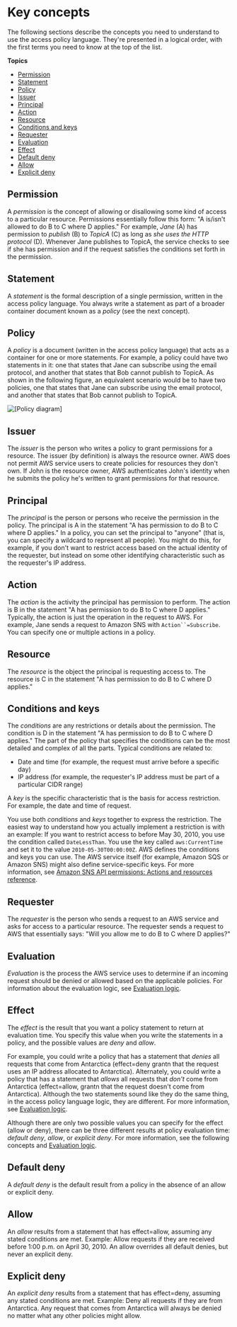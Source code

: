 # Key concepts<a name="sns-access-policy-language-key-concepts"></a>

The following sections describe the concepts you need to understand to use the access policy language\. They're presented in a logical order, with the first terms you need to know at the top of the list\.

**Topics**
+ [Permission](#permissions)
+ [Statement](#statement)
+ [Policy](#policy)
+ [Issuer](#issuer)
+ [Principal](#principal)
+ [Action](#action)
+ [Resource](#resource)
+ [Conditions and keys](#conditions)
+ [Requester](#requester)
+ [Evaluation](#evaluation)
+ [Effect](#effect)
+ [Default deny](#Define_SoftDeny)
+ [Allow](#allow)
+ [Explicit deny](#Define_HardDeny)

## Permission<a name="permissions"></a>

A *permission* is the concept of allowing or disallowing some kind of access to a particular resource\. Permissions essentially follow this form: "A is/isn't allowed to do B to C where D applies\." For example, *Jane* \(A\) has permission to *publish* \(B\) to *TopicA* \(C\) as long as *she uses the HTTP protocol* \(D\)\. Whenever Jane publishes to TopicA, the service checks to see if she has permission and if the request satisfies the conditions set forth in the permission\.

## Statement<a name="statement"></a>

A *statement* is the formal description of a single permission, written in the access policy language\. You always write a statement as part of a broader container document known as a *policy* \(see the next concept\)\.

## Policy<a name="policy"></a>

A *policy* is a document \(written in the access policy language\) that acts as a container for one or more statements\. For example, a policy could have two statements in it: one that states that Jane can subscribe using the email protocol, and another that states that Bob cannot publish to TopicA\. As shown in the following figure, an equivalent scenario would be to have two policies, one that states that Jane can subscribe using the email protocol, and another that states that Bob cannot publish to TopicA\.

![\[Policy diagram\]](http://docs.aws.amazon.com/sns/latest/dg/images/AccessPolicyLanguage_Statement_and_Policy.gif)

## Issuer<a name="issuer"></a>

The *issuer* is the person who writes a policy to grant permissions for a resource\. The issuer \(by definition\) is always the resource owner\. AWS does not permit AWS service users to create policies for resources they don't own\. If John is the resource owner, AWS authenticates John's identity when he submits the policy he's written to grant permissions for that resource\.

## Principal<a name="principal"></a>

The *principal* is the person or persons who receive the permission in the policy\. The principal is A in the statement "A has permission to do B to C where D applies\." In a policy, you can set the principal to "anyone" \(that is, you can specify a wildcard to represent all people\)\. You might do this, for example, if you don't want to restrict access based on the actual identity of the requester, but instead on some other identifying characteristic such as the requester's IP address\.

## Action<a name="action"></a>

The *action* is the activity the principal has permission to perform\. The action is B in the statement "A has permission to do B to C where D applies\." Typically, the action is just the operation in the request to AWS\. For example, Jane sends a request to Amazon SNS with `Action``=Subscribe`\. You can specify one or multiple actions in a policy\.

## Resource<a name="resource"></a>

The *resource* is the object the principal is requesting access to\. The resource is C in the statement "A has permission to do B to C where D applies\."

## Conditions and keys<a name="conditions"></a>

The *conditions* are any restrictions or details about the permission\. The condition is D in the statement "A has permission to do B to C where D applies\." The part of the policy that specifies the conditions can be the most detailed and complex of all the parts\. Typical conditions are related to:
+ Date and time \(for example, the request must arrive before a specific day\)
+ IP address \(for example, the requester's IP address must be part of a particular CIDR range\)

A *key* is the specific characteristic that is the basis for access restriction\. For example, the date and time of request\.

You use both *conditions* and *keys* together to express the restriction\. The easiest way to understand how you actually implement a restriction is with an example: If you want to restrict access to before May 30, 2010, you use the condition called `DateLessThan`\. You use the key called `aws:CurrentTime` and set it to the value `2010-05-30T00:00:00Z`\. AWS defines the conditions and keys you can use\. The AWS service itself \(for example, Amazon SQS or Amazon SNS\) might also define service\-specific keys\. For more information, see [Amazon SNS API permissions: Actions and resources reference](sns-access-policy-language-api-permissions-reference.md)\.

## Requester<a name="requester"></a>

The *requester* is the person who sends a request to an AWS service and asks for access to a particular resource\. The requester sends a request to AWS that essentially says: "Will you allow me to do B to C where D applies?"

## Evaluation<a name="evaluation"></a>

*Evaluation* is the process the AWS service uses to determine if an incoming request should be denied or allowed based on the applicable policies\. For information about the evaluation logic, see [Evaluation logic](sns-access-policy-language-evaluation-logic.md)\.

## Effect<a name="effect"></a>

The *effect* is the result that you want a policy statement to return at evaluation time\. You specify this value when you write the statements in a policy, and the possible values are *deny* and *allow*\.

 For example, you could write a policy that has a statement that *denies* all requests that come from Antarctica \(effect=deny grantn that the request uses an IP address allocated to Antarctica\)\. Alternately, you could write a policy that has a statement that *allows* all requests that *don't* come from Antarctica \(effect=allow, grantn that the request doesn't come from Antarctica\)\. Although the two statements sound like they do the same thing, in the access policy language logic, they are different\. For more information, see [Evaluation logic](sns-access-policy-language-evaluation-logic.md)\.

Although there are only two possible values you can specify for the effect \(allow or deny\), there can be three different results at policy evaluation time: *default deny*, *allow*, or *explicit deny*\. For more information, see the following concepts and [Evaluation logic](sns-access-policy-language-evaluation-logic.md)\.

## Default deny<a name="Define_SoftDeny"></a>

A *default deny* is the default result from a policy in the absence of an allow or explicit deny\. 

## Allow<a name="allow"></a>

An *allow* results from a statement that has effect=allow, assuming any stated conditions are met\. Example: Allow requests if they are received before 1:00 p\.m\. on April 30, 2010\. An allow overrides all default denies, but never an explicit deny\.

## Explicit deny<a name="Define_HardDeny"></a>

An *explicit deny* results from a statement that has effect=deny, assuming any stated conditions are met\. Example: Deny all requests if they are from Antarctica\. Any request that comes from Antarctica will always be denied no matter what any other policies might allow\.